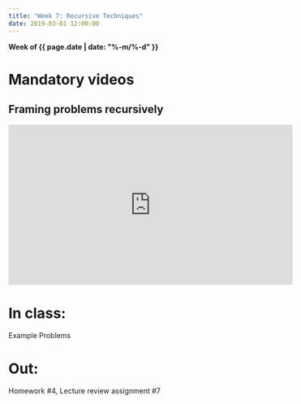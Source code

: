 ```yaml
---
title: "Week 7: Recursive Techniques"
date: 2019-03-01 12:00:00
---
```


**Week of {{ page.date | date: "%-m/%-d" }}**

# Mandatory videos

## Framing problems recursively
<iframe width="560" height="315" src="https://www.youtube-nocookie.com/embed/ngCos392W4w" frameborder="0" allow="accelerometer; autoplay; clipboard-write; encrypted-media; gyroscope; picture-in-picture" allowfullscreen></iframe>


# In class: 

Example Problems

# Out: 

Homework #4, Lecture review assignment #7 
